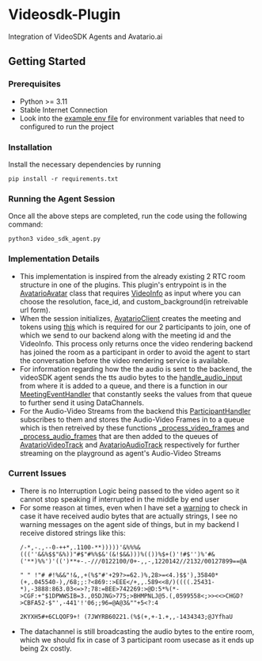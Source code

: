 # Videosdk-Plugin
Integration of VideoSDK Agents and Avatario.ai

## Getting Started

### Prerequisites
- Python >= 3.11
- Stable Internet Connection
- Look into the [example env file](example.env) for environment variables that need to configured to run the project

### Installation
Install the necessary dependencies by running
```
pip install -r requirements.txt
```

### Running the Agent Session
Once all the above steps are completed, run the code using the following command:
```
python3 video_sdk_agent.py
```

### Implementation Details
- This implementation is inspired from the already existing 2 RTC room structure in one of the plugins. This plugin's entrypoint is in the [AvatarioAvatar](avatario_plugin.py#L223) class that requires [VideoInfo](avatario_plugin.py#L216) as input where you can choose the resolution, face_id, and custom_background(in retreivable url form).
- When the session initializes, [AvatarioClient](api.py#L169) creates the meeting and tokens using [this](meeting_utils.py#L42) which is required for our 2 participants to join, one of which we send to our backend along with the meeting id and the VideoInfo. This process only returns once the video rendering backend has joined the room as a participant in order to avoid the agent to start the conversation before the video rendering service is available.
- For information regarding how the the audio is sent to the backend, the videoSDK agent sends the tts audio bytes to the [handle_audio_input](avatario_plugin.py#L360) from where it is added to a queue, and there is a function in our [MeetingEventHandler](api.py#L82) that constantly seeks the values from that queue to further send it using DataChannels.
- For the Audio-Video Streams from the backend this [ParticipantHandler](api.py#L34) subscribes to them and stores the Audio-Video Frames in to a queue which is then retreived by these functions [_process_video_frames](avatario_plugin.py#L312) and [_process_audio_frames](avatario_plugin.py#L331) that are then added to the queues of [AvatarioVideoTrack](avatario_plugin.py#L168) and [AvatarioAudioTrack](avatario_plugin.py#L27) respectively for further streaming on the playground as agent's Audio-Video Streams

### Current Issues
- There is no Interruption Logic being passed to the video agent so it cannot stop speaking if interrupted in the middle by end user
- For some reason at times, even when I have set a [warning](api.py#L85) to check in case it have received audio bytes that are actually strings, I see no warning messages on the agent side of things, but in my backend I receive distored strings like this:
    ```
    /-*,-.,--0-++*,.1100-**)))))'&%%%&(((''&&%$$"&%))"#$"#%%$&'(&!$&&)))%(())%$+()'!#$'')%'#&('**)%%')'((')**+-.-///0122100/0+-,,-,1220142//2132/00127899==@A

    " " !"# #!%&&"!&,,+(%$"#'+29?>=62.)%,28>=<4.)$$'),35840*(+,.045540-),/68;;:?<869::>EEE</+,,.589<<8/)((((.25431-*),-3888:863.03<=>?;78:=BEE>742269:>@D:5*%(*->CGF:+"$1DPWWSIB=3.,05DJNG>775;>BHMPNLJ@5.(,0599558<;>><<>CHGD?>CBFA52-$"',-441'!'06;;96=@A@3&""+5<?:4 
                                                        2KYXH5#+6CLQOF9+! (7JWYRB60221.(%$(+,+-1.+,,-1434343;@JYfhaU

    ```
- The datachannel is still broadcasting the audio bytes to the entire room, which we should fix in case of 3 participant room usecase as it ends up being 2x costly.
